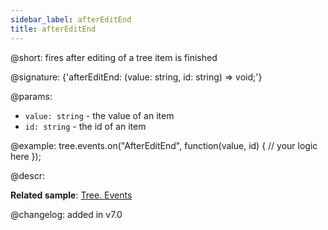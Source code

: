 ```yaml
---
sidebar_label: afterEditEnd
title: afterEditEnd
---          
```


@short: fires after editing of a tree item is finished

@signature: {'afterEditEnd: (value: string, id: string) => void;'}

@params: 
- `value: string` - the value of an item
- `id: string` - the id of an item

@example:
tree.events.on("AfterEditEnd", function(value, id) {
    // your logic here
});

@descr:

**Related sample**: [Tree. Events](https://snippet.dhtmlx.com/vux1ye9g)

@changelog: added in v7.0
